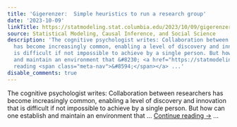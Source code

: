 ```yaml
---
title: 'Gigerenzer:  Simple heuristics to run a research group'
date: '2023-10-09'
linkTitle: https://statmodeling.stat.columbia.edu/2023/10/09/gigerenzer-simple-heuristics-to-run-a-research-group/
source: Statistical Modeling, Causal Inference, and Social Science
description: 'The cognitive psychologist writes: Collaboration between researchers
  has become increasingly common, enabling a level of discovery and innovation that
  is difficult if not impossible to achieve by a single person. But how can one establish
  and maintain an environment that &#8230; <a href="https://statmodeling.stat.columbia.edu/2023/10/09/gigerenzer-simple-heuristics-to-run-a-research-group/">Continue
  reading <span class="meta-nav">&#8594;</span></a> ...'
disable_comments: true
---
```

The cognitive psychologist writes: Collaboration between researchers has become increasingly common, enabling a level of discovery and innovation that is difficult if not impossible to achieve by a single person. But how can one establish and maintain an environment that &#8230; <a href="https://statmodeling.stat.columbia.edu/2023/10/09/gigerenzer-simple-heuristics-to-run-a-research-group/">Continue reading <span class="meta-nav">&#8594;</span></a> ...